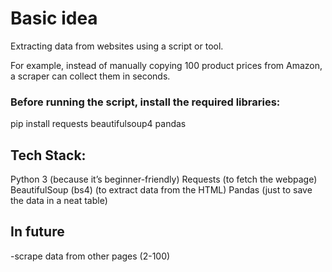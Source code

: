 # Basic idea
Extracting data from websites using a script or tool.

For example, instead of manually copying 100 product prices from Amazon, a scraper can collect them in seconds.

### Before running the script, install the required libraries:
pip install requests beautifulsoup4 pandas

## Tech Stack:
Python 3 (because it’s beginner-friendly) Requests (to fetch the webpage) BeautifulSoup (bs4) (to extract data from the HTML) Pandas (just to save the data in a neat table)

## In future
-scrape data from other pages (2-100)
